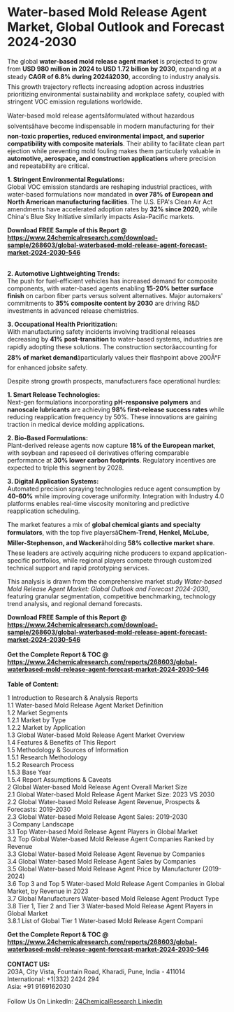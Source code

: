 <h1>Water-based Mold Release Agent Market, Global Outlook and Forecast 2024-2030</h1><p>The global <strong>water-based mold release agent market</strong> is projected to grow from <strong>USD 980 million in 2024 to USD 1.72 billion by 2030</strong>, expanding at a steady <strong>CAGR of 6.8% during 2024â2030</strong>, according to industry analysis. This growth trajectory reflects increasing adoption across industries prioritizing environmental sustainability and workplace safety, coupled with stringent VOC emission regulations worldwide.</p><p>Water-based mold release agentsâformulated without hazardous solventsâhave become indispensable in modern manufacturing for their <strong>non-toxic properties, reduced environmental impact, and superior compatibility with composite materials</strong>. Their ability to facilitate clean part ejection while preventing mold fouling makes them particularly valuable in <strong>automotive, aerospace, and construction applications</strong> where precision and repeatability are critical.</p><p><strong>1. Stringent Environmental Regulations:</strong><br>
Global VOC emission standards are reshaping industrial practices, with water-based formulations now mandated in <strong>over 78% of European and North American manufacturing facilities</strong>. The U.S. EPA's Clean Air Act amendments have accelerated adoption rates by <strong>32% since 2020</strong>, while China's Blue Sky Initiative similarly impacts Asia-Pacific markets.</p><div><b>Download FREE Sample of this Report @ 
            <a href="https://www.24chemicalresearch.com/download-sample/268603/global-waterbased-mold-release-agent-forecast-market-2024-2030-546">
            https://www.24chemicalresearch.com/download-sample/268603/global-waterbased-mold-release-agent-forecast-market-2024-2030-546</a></b></div><br><p><strong>2. Automotive Lightweighting Trends:</strong><br>
The push for fuel-efficient vehicles has increased demand for composite components, with water-based agents enabling <strong>15-20% better surface finish</strong> on carbon fiber parts versus solvent alternatives. Major automakers' commitments to <strong>35% composite content by 2030</strong> are driving R&amp;D investments in advanced release chemistries.</p><p><strong>3. Occupational Health Prioritization:</strong><br>
With manufacturing safety incidents involving traditional releases decreasing by <strong>41% post-transition</strong> to water-based systems, industries are rapidly adopting these solutions. The construction sectorâaccounting for <strong>28% of market demand</strong>âparticularly values their flashpoint above 200Â°F for enhanced jobsite safety.</p><p>Despite strong growth prospects, manufacturers face operational hurdles:</p><p><strong>1. Smart Release Technologies:</strong><br>
Next-gen formulations incorporating <strong>pH-responsive polymers</strong> and <strong>nanoscale lubricants</strong> are achieving <strong>98% first-release success rates</strong> while reducing reapplication frequency by 50%. These innovations are gaining traction in medical device molding applications.</p><p><strong>2. Bio-Based Formulations:</strong><br>
Plant-derived release agents now capture <strong>18% of the European market</strong>, with soybean and rapeseed oil derivatives offering comparable performance at <strong>30% lower carbon footprints</strong>. Regulatory incentives are expected to triple this segment by 2028.</p><p><strong>3. Digital Application Systems:</strong><br>
Automated precision spraying technologies reduce agent consumption by <strong>40-60%</strong> while improving coverage uniformity. Integration with Industry 4.0 platforms enables real-time viscosity monitoring and predictive reapplication scheduling.</p><p>The market features a mix of <strong>global chemical giants and specialty formulators</strong>, with the top five playersâ<strong>Chem-Trend, Henkel, McLube, Miller-Stephenson, and Wacker</strong>âholding <strong>58% collective market share</strong>. These leaders are actively acquiring niche producers to expand application-specific portfolios, while regional players compete through customized technical support and rapid prototyping services.</p><p>This analysis is drawn from the comprehensive market study <em>Water-based Mold Release Agent Market: Global Outlook and Forecast 2024-2030</em>, featuring granular segmentation, competitive benchmarking, technology trend analysis, and regional demand forecasts.</p><div><b>Download FREE Sample of this Report @ 
            <a href="https://www.24chemicalresearch.com/download-sample/268603/global-waterbased-mold-release-agent-forecast-market-2024-2030-546">
            https://www.24chemicalresearch.com/download-sample/268603/global-waterbased-mold-release-agent-forecast-market-2024-2030-546</a></b></div><br><div><b>Get the Complete Report & TOC @ 
            <a href="https://www.24chemicalresearch.com/reports/268603/global-waterbased-mold-release-agent-forecast-market-2024-2030-546">
            https://www.24chemicalresearch.com/reports/268603/global-waterbased-mold-release-agent-forecast-market-2024-2030-546</a></b></div><br>
            <b>Table of Content:</b><p>1 Introduction to Research & Analysis Reports<br />
    1.1 Water-based Mold Release Agent Market Definition<br />
    1.2 Market Segments<br />
        1.2.1 Market by Type<br />
        1.2.2 Market by Application<br />
    1.3 Global Water-based Mold Release Agent Market Overview<br />
    1.4 Features & Benefits of This Report<br />
    1.5 Methodology & Sources of Information<br />
        1.5.1 Research Methodology<br />
        1.5.2 Research Process<br />
        1.5.3 Base Year<br />
        1.5.4 Report Assumptions & Caveats<br />
2 Global Water-based Mold Release Agent Overall Market Size<br />
    2.1 Global Water-based Mold Release Agent Market Size: 2023 VS 2030<br />
    2.2 Global Water-based Mold Release Agent Revenue, Prospects & Forecasts: 2019-2030<br />
    2.3 Global Water-based Mold Release Agent Sales: 2019-2030<br />
3 Company Landscape<br />
    3.1 Top Water-based Mold Release Agent Players in Global Market<br />
    3.2 Top Global Water-based Mold Release Agent Companies Ranked by Revenue<br />
    3.3 Global Water-based Mold Release Agent Revenue by Companies<br />
    3.4 Global Water-based Mold Release Agent Sales by Companies<br />
    3.5 Global Water-based Mold Release Agent Price by Manufacturer (2019-2024)<br />
    3.6 Top 3 and Top 5 Water-based Mold Release Agent Companies in Global Market, by Revenue in 2023<br />
    3.7 Global Manufacturers Water-based Mold Release Agent Product Type<br />
    3.8 Tier 1, Tier 2 and Tier 3 Water-based Mold Release Agent Players in Global Market<br />
        3.8.1 List of Global Tier 1 Water-based Mold Release Agent Compani</p><div><b>Get the Complete Report & TOC @ 
            <a href="https://www.24chemicalresearch.com/reports/268603/global-waterbased-mold-release-agent-forecast-market-2024-2030-546">
            https://www.24chemicalresearch.com/reports/268603/global-waterbased-mold-release-agent-forecast-market-2024-2030-546</a></b></div><br><b>CONTACT US:</b><br>
            203A, City Vista, Fountain Road, Kharadi, Pune, India - 411014<br>
            International: +1(332) 2424 294<br>
            Asia: +91 9169162030 <br><br>
            Follow Us On LinkedIn: <a href="https://www.linkedin.com/company/24chemicalresearch/">24ChemicalResearch LinkedIn</a>